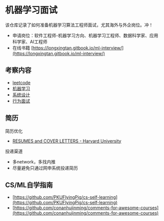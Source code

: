 # 机器学习面试

该仓库记录了如何准备机器学习算法工程师面试，尤其海外与外企岗位。冲！

- 申请岗位：软件工程师-机器学习方向、机器学习工程师、数据科学家、应用科学家、AI工程师
- 在线书籍 [https://longxingtan.gitbook.io/ml-interview/](https://longxingtan.gitbook.io/ml-interview/)

## 考察内容

- [leetcode](./01_leetcode/README.md)
- [机器学习](./02_ml/README.md)
- [系统设计](./03_system/README.md)
- [行为面试](./04_bq/README.md)

## 简历

简历优化
- [RESUMES and COVER LETTERS - Harvard University](https://hwpi.harvard.edu/files/ocs/files/hes-resume-cover-letter-guide.pdf)

投递渠道
- 多network，多找内推
- 尽量避免只通过网申系统投递简历

## CS/ML自学指南

- [https://github.com/PKUFlyingPig/cs-self-learning](https://github.com/PKUFlyingPig/cs-self-learning)
- [https://github.com/conanhujinming/comments-for-awesome-courses](https://github.com/conanhujinming/comments-for-awesome-courses)

